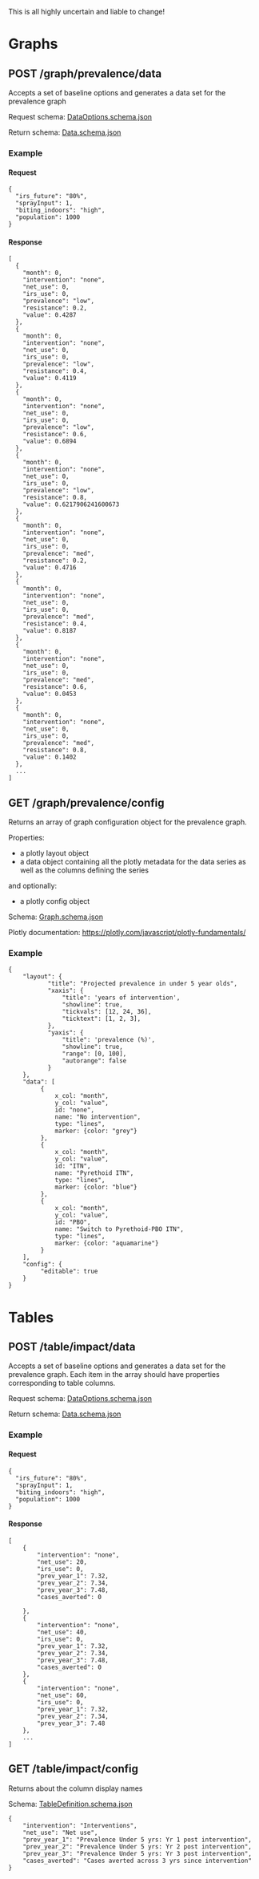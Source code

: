 This is all highly uncertain and liable to change!

# Graphs

## POST /graph/prevalence/data
Accepts a set of baseline options and generates a data set for the prevalence graph

Request schema: [DataOptions.schema.json](./DataOptions.schema.json)

Return schema: [Data.schema.json](./Data.schema.json)

### Example
#### Request
```
{
  "irs_future": "80%",
  "sprayInput": 1,
  "biting_indoors": "high",
  "population": 1000
}
```

#### Response
```
[
  {
    "month": 0,
    "intervention": "none",
    "net_use": 0,
    "irs_use": 0,
    "prevalence": "low",
    "resistance": 0.2,
    "value": 0.4287
  },
  {
    "month": 0,
    "intervention": "none",
    "net_use": 0,
    "irs_use": 0,
    "prevalence": "low",
    "resistance": 0.4,
    "value": 0.4119
  },
  {
    "month": 0,
    "intervention": "none",
    "net_use": 0,
    "irs_use": 0,
    "prevalence": "low",
    "resistance": 0.6,
    "value": 0.6894
  },
  {
    "month": 0,
    "intervention": "none",
    "net_use": 0,
    "irs_use": 0,
    "prevalence": "low",
    "resistance": 0.8,
    "value": 0.6217906241600673
  },
  {
    "month": 0,
    "intervention": "none",
    "net_use": 0,
    "irs_use": 0,
    "prevalence": "med",
    "resistance": 0.2,
    "value": 0.4716
  },
  {
    "month": 0,
    "intervention": "none",
    "net_use": 0,
    "irs_use": 0,
    "prevalence": "med",
    "resistance": 0.4,
    "value": 0.8187
  },
  {
    "month": 0,
    "intervention": "none",
    "net_use": 0,
    "irs_use": 0,
    "prevalence": "med",
    "resistance": 0.6,
    "value": 0.0453
  },
  {
    "month": 0,
    "intervention": "none",
    "net_use": 0,
    "irs_use": 0,
    "prevalence": "med",
    "resistance": 0.8,
    "value": 0.1402
  },
  ...
]
```

## GET /graph/prevalence/config
Returns an array of graph configuration object for the prevalence graph.

Properties:
* a plotly layout object
* a data object containing all the plotly metadata for the data series as well as the columns defining the series

and optionally:
* a plotly config object

Schema: [Graph.schema.json](./Graph.schema.json)

Plotly documentation: https://plotly.com/javascript/plotly-fundamentals/

### Example 
```
{
    "layout": {
           "title": "Projected prevalence in under 5 year olds",
           "xaxis": {
               "title": 'years of intervention',
               "showline": true,
               "tickvals": [12, 24, 36],
               "ticktext": [1, 2, 3],
           },
           "yaxis": {
               "title": 'prevalence (%)',
               "showline": true,
               "range": [0, 100],
               "autorange": false
           }
    },
    "data": [
         {
             x_col: "month",
             y_col: "value", 
             id: "none",
             name: "No intervention",
             type: "lines",
             marker: {color: "grey"}
         },
         {
             x_col: "month",
             y_col: "value", 
             id: "ITN",
             name: "Pyrethoid ITN",
             type: "lines",
             marker: {color: "blue"}
         },
         {
             x_col: "month",
             y_col: "value", 
             id: "PBO",
             name: "Switch to Pyrethoid-PBO ITN",
             type: "lines",
             marker: {color: "aquamarine"}
         }
    ],
    "config": {
         "editable": true
    } 
}

```

# Tables

## POST /table/impact/data
Accepts a set of baseline options and generates a data set for the prevalence graph. 
Each item in the array should have properties corresponding to table columns.

Request schema: [DataOptions.schema.json](./DataOptions.schema.json)

Return schema: [Data.schema.json](./Data.schema.json)

### Example
#### Request
```
{
  "irs_future": "80%",
  "sprayInput": 1,
  "biting_indoors": "high",
  "population": 1000
}
```

#### Response

```
[
    {
        "intervention": "none",
        "net_use": 20,
        "irs_use": 0,
        "prev_year_1": 7.32,
        "prev_year_2": 7.34,
        "prev_year_3": 7.48,
        "cases_averted": 0

    },
    {
        "intervention": "none",
        "net_use": 40,
        "irs_use": 0,
        "prev_year_1": 7.32,
        "prev_year_2": 7.34,
        "prev_year_3": 7.48,
        "cases_averted": 0
    },
    {
        "intervention": "none",
        "net_use": 60,
        "irs_use": 0,
        "prev_year_1": 7.32,
        "prev_year_2": 7.34,
        "prev_year_3": 7.48
    },
    ...
]
```

## GET /table/impact/config
Returns about the column display names

Schema: [TableDefinition.schema.json](./TableDefinition.schema.json)

```
{   
    "intervention": "Interventions",
    "net_use": "Net use",
    "prev_year_1": "Prevalence Under 5 yrs: Yr 1 post intervention",
    "prev_year_2": "Prevalence Under 5 yrs: Yr 2 post intervention",
    "prev_year_3": "Prevalence Under 5 yrs: Yr 3 post intervention",
    "cases_averted": "Cases averted across 3 yrs since intervention"
}
```